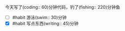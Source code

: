 
今天写了(coding:: 60)分钟代码，钓了(fishing:: 220)分钟鱼

- [ ] #habit 游泳(swim:: 30)分钟
- [x] #habit 写点东西(writing:: 45)分钟